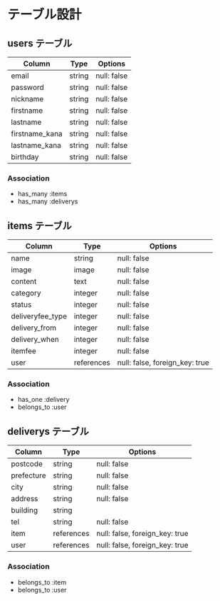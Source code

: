 # テーブル設計

## users テーブル

| Column             | Type   | Options     |
| ------------------ | ------ | ----------- |
| email              | string | null: false |
| password           | string | null: false |
| nickname           | string | null: false |
| firstname          | string | null: false |
| lastname           | string | null: false |
| firstname_kana     | string | null: false |
| lastname_kana      | string | null: false |
| birthday           | string | null: false |

### Association

- has_many :items
- has_many :deliverys


## items テーブル

| Column             | Type         | Options                        |
| ------------------ | ------------ | ------------------------------ |
| name               | string       | null: false                    |
| image              | image        | null: false                    |
| content            | text         | null: false                    |
| category           | integer      | null: false                    |
| status             | integer      | null: false                    |
| deliveryfee_type   | integer      | null: false                    |
| delivery_from      | integer      | null: false                    |
| delivery_when      | integer      | null: false                    |
| itemfee            | integer      | null: false                    |
| user               | references   | null: false, foreign_key: true |

### Association

- has_one    :delivery
- belongs_to :user


## deliverys テーブル

| Column             | Type         | Options                        |
| ------------------ | ------------ | ------------------------------ |
| postcode           | string       | null: false                    |
| prefecture         | string       | null: false                    |
| city               | string       | null: false                    |
| address            | string       | null: false                    |
| building           | string       |                                |
| tel                | string       | null: false                    |
| item               | references   | null: false, foreign_key: true |
| user               | references   | null: false, foreign_key: true |

### Association

- belongs_to :item
- belongs_to :user